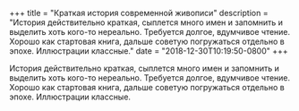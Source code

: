 
+++
title = "Краткая история современной живописи"
description = "История действительно краткая, сыплется много имен и запомнить и выделить хоть кого-то нереально. Требуется долгое, вдумчивое чтение. Хорошо как стартовая книга, дальше советую погружаться отдельно в эпохе. Иллюстрации классные."
date = "2018-12-30T10:19:50-0800"
+++

История действительно краткая, сыплется много имен и запомнить и выделить хоть кого-то нереально. Требуется долгое, вдумчивое чтение. Хорошо как стартовая книга, дальше советую погружаться отдельно в эпохе. Иллюстрации классные.
